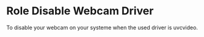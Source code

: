 Role Disable Webcam Driver
=========

To disable your webcam on your systeme when the used driver is uvcvideo.